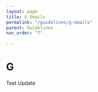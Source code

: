 ```yaml
---
layout: page
title: G Emails
permalink: "/guidelines/g-emails"
parent: Guidelines
nav_order: "7"

---
```

# G

Test Update